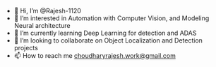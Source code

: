 - 👋 Hi, I’m @Rajesh-1120
- 👀 I’m interested in Automation with Computer Vision, and Modeling Neural architecture
- 🌱 I’m currently learning Deep Learning for detection and ADAS
- 💞️ I’m looking to collaborate on Object Localization and Detection projects
- 📫 How to reach me choudharyrajesh.work@gmail.com

<!---
Rajesh-1120/Rajesh-1120 is a ✨ special ✨ repository because its `README.md` (this file) appears on your GitHub profile.
You can click the Preview link to take a look at your changes.
--->

